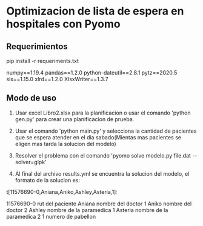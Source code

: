# Optimizacion de lista de espera en hospitales con Pyomo

## Requerimientos
pip install -r requeriments.txt

numpy==1.19.4
pandas==1.2.0
python-dateutil==2.8.1
pytz==2020.5
six==1.15.0
xlrd==1.2.0
XlsxWriter==1.3.7

## Modo de uso
1. Usar excel Libro2.xlsx para la planificacion o usar el comando 'python gen.py' para crear una planificacion de prueba.

2.  Usar el comando 'python main.py' y selecciona la cantidad de pacientes que se espera atender en el dia sabado(Mientas mas pacientes se eligen mas tarda la solucion del modelo)

3. Resolver el problema con el comando 'pyomo solve modelo.py file.dat --solver=glpk'


4. Al final del archivo results.yml se encuentra la solucion del modelo, el formato de la solucion es:

t[11576690-0,Aniana,Aniko,Ashley,Asteria,1]:

11576690-0  rut del paciente
Aniana      nombre del doctor 1
Aniko       nombre del doctor 2
Ashley      nombre de la paramedica 1
Asteria     nombre de la paramedica 2
1           numero de pabellon
